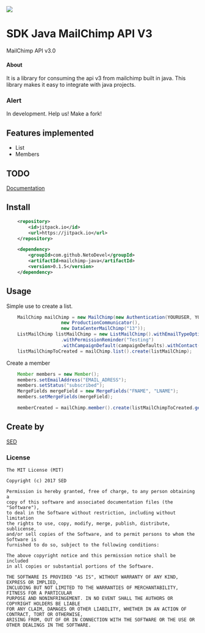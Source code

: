 [![](https://jitpack.io/v/NetoDevel/mailchimp-java.svg)](https://jitpack.io/#NetoDevel/mailchimp-java)


# SDK Java MailChimp API V3 
MailChimp API v3.0 

#### About
It is a library for consuming the api v3 from mailchimp built in java. This library makes it easy to integrate with java projects.

### Alert
In development. Help us! Make a fork!

## Features implemented
  * List
  * Members

## TODO

[Documentation](http://developer.mailchimp.com/documentation/mailchimp/reference/overview/)
	
## Install
```xml
	<repository>
	    <id>jitpack.io</id>
	    <url>https://jitpack.io</url>
	</repository>

	<dependency>
	    <groupId>com.github.NetoDevel</groupId>
	    <artifactId>mailchimp-java</artifactId>
	    <version>0.1.5</version>
	</dependency>
```


## Usage

Simple use to create a list.
```java
	MailChimp mailChimp = new MailChimp(new Authentication(YOURUSER, YOURKEY), 
					new ProductionCommunicator(),
					new DataCenterMailChimp("13"));
	ListMailChimp listMailChimp = new ListMailChimp().withEmailTypeOption(true).withName("Test Name")
				   	.withPermissionReminder("Testing")
				   	.withCampaignDefault(campaignDefaults).withContact(contact);
	listMailChimpToCreated = mailChimp.list().create(listMailChimp);

```
Create a member
```java
	Member members = new Member();
	members.setEmailAddress("EMAIL_ADRESS");
	members.setStatus("subscribed");
	MergeFields mergeField = new MergeFields("FNAME", "LNAME");
	members.setMergeFields(mergeField);

	memberCreated = mailChimp.member().create(listMailChimpToCreated.getId(), members);
```

## Create by 

[SED](http://www.sedengenharia.com.br/)	


### License

	The MIT License (MIT)

	Copyright (c) 2017 SED

	Permission is hereby granted, free of charge, to any person obtaining a 
	copy of this software and associated documentation files (the "Software"), 
	to deal in the Software without restriction, including without limitation 
	the rights to use, copy, modify, merge, publish, distribute, sublicense, 
	and/or sell copies of the Software, and to permit persons to whom the Software is 
	furnished to do so, subject to the following conditions:

	The above copyright notice and this permission notice shall be included 
	in all copies or substantial portions of the Software.

	THE SOFTWARE IS PROVIDED "AS IS", WITHOUT WARRANTY OF ANY KIND, EXPRESS OR IMPLIED, 
	INCLUDING BUT NOT LIMITED TO THE WARRANTIES OF MERCHANTABILITY, FITNESS FOR A PARTICULAR 
	PURPOSE AND NONINFRINGEMENT. IN NO EVENT SHALL THE AUTHORS OR COPYRIGHT HOLDERS BE LIABLE 
	FOR ANY CLAIM, DAMAGES OR OTHER LIABILITY, WHETHER IN AN ACTION OF CONTRACT, TORT OR OTHERWISE,
	ARISING FROM, OUT OF OR IN CONNECTION WITH THE SOFTWARE OR THE USE OR OTHER DEALINGS IN THE SOFTWARE.

